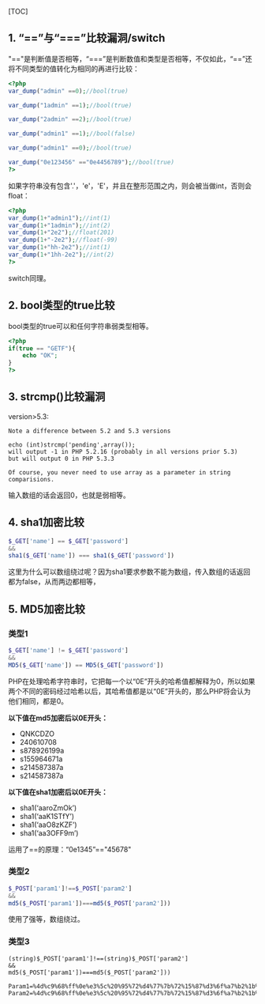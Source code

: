 [TOC]





## 1. “\==”与“\===”比较漏洞/switch

"\=="是判断值是否相等，“\===”是判断数值和类型是否相等，不仅如此，“\==”还将不同类型的值转化为相同的再进行比较：

```php
<?php  
var_dump("admin" ==0);//bool(true)

var_dump("1admin" ==1);//bool(true)

var_dump("2admin" ==2);//bool(true)

var_dump("admin1" ==1);//bool(false) 

var_dump("admin1" ==0);//bool(true)

var_dump("0e123456" =="0e4456789");//bool(true)
?>
```

如果字符串没有包含'.'，'e'，'E'，并且在整形范围之内，则会被当做int，否则会float：

```php
<?php  
var_dump(1+"admin1");//int(1) 
var_dump(1+"1admin");//int(2) 
var_dump(1+"2e2");//float(201)
var_dump(1+"-2e2");//float(-99)
var_dump(1+"hh-2e2");//int(1) 
var_dump(1+"1hh-2e2");//int(2) 
?>
```

switch同理。

## 2. bool类型的true比较

bool类型的true可以和任何字符串弱类型相等。

```php
<?php  
if(true == "GETF"){
	echo "OK";
}
?>
```



## 3. strcmp()比较漏洞

version>5.3:

```
Note a difference between 5.2 and 5.3 versions  
  
echo (int)strcmp('pending',array());  
will output -1 in PHP 5.2.16 (probably in all versions prior 5.3)  
but will output 0 in PHP 5.3.3  
  
Of course, you never need to use array as a parameter in string comparisions.
```

输入数组的话会返回0，也就是弱相等。

## 4. sha1加密比较

```php
$_GET['name'] == $_GET['password']
&&
sha1($_GET['name']) === sha1($_GET['password'])
```

这里为什么可以数组绕过呢？因为sha1要求参数不能为数组，传入数组的话返回都为false，从而两边都相等，

## 5. MD5加密比较

### 类型1

```php
$_GET['name'] != $_GET['password']
&&
MD5($_GET['name']) == MD5($_GET['password'])
```

PHP在处理哈希字符串时，它把每一个以“0E”开头的哈希值都解释为0，所以如果两个不同的密码经过哈希以后，其哈希值都是以“0E”开头的，那么PHP将会认为他们相同，都是0。

**以下值在md5加密后以0E开头：**

-   QNKCDZO
-   240610708
-   s878926199a
-   s155964671a
-   s214587387a
-   s214587387a

**以下值在sha1加密后以0E开头：**

-   sha1(‘aaroZmOk’)
-   sha1(‘aaK1STfY’)
-   sha1(‘aaO8zKZF’)
-   sha1(‘aa3OFF9m’)

运用了\==的原理：“0e1345”\=="45678"

### 类型2

```php
$_POST['param1']!==$_POST['param2'] 
&& 
md5($_POST['param1'])===md5($_POST['param2']))
```

使用了强等，数组绕过。

### 类型3

```
(string)$_POST['param1']!==(string)$_POST['param2'] 
&& 
md5($_POST['param1'])===md5($_POST['param2']))
```

```
Param1=%4d%c9%68%ff%0e%e3%5c%20%95%72%d4%77%7b%72%15%87%d3%6f%a7%b2%1b%dc%56%b7%4a%3d%c0%78%3e%7b%95%18%af%bf%a2%00%a8%28%4b%f3%6e%8e%4b%55%b3%5f%42%75%93%d8%49%67%6d%a0%d1%55%5d%83%60%fb%5f%07%fe%a2
Param2=%4d%c9%68%ff%0e%e3%5c%20%95%72%d4%77%7b%72%15%87%d3%6f%a7%b2%1b%dc%56%b7%4a%3d%c0%78%3e%7b%95%18%af%bf%a2%02%a8%28%4b%f3%6e%8e%4b%55%b3%5f%42%75%93%d8%49%67%6d%a0%d1%d5%5d%83%60%fb%5f%07%fe%a2
```

